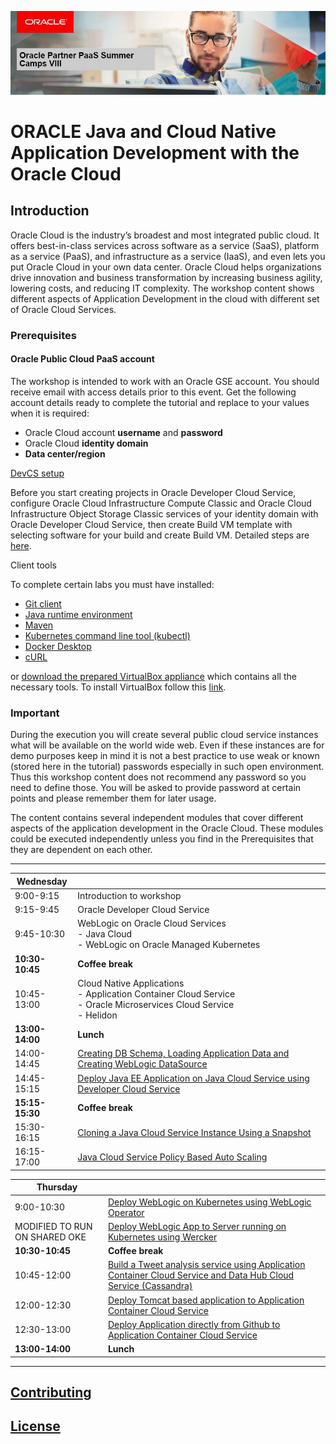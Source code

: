 ![](common/images/Lisbon-SummerCamp-header.jpg)

# ORACLE Java and Cloud Native Application Development with the Oracle Cloud #

## Introduction ##

Oracle Cloud is the industry’s broadest and most integrated public cloud. It offers best-in-class services across software as a service (SaaS), platform as a service (PaaS), and infrastructure as a service (IaaS), and even lets you put Oracle Cloud in your own data center. Oracle Cloud helps organizations drive innovation and business transformation by increasing business agility, lowering costs, and reducing IT complexity. The workshop content shows different aspects of Application Development in the cloud with different set of Oracle Cloud Services.

### Prerequisites ###

#### Oracle Public Cloud PaaS  account

The workshop is intended to work with an Oracle GSE account. You should receive email with access details prior to this event. Get the following account details ready to complete the tutorial and replace to your values when it is required:

+ Oracle Cloud account **username** and **password**
+ Oracle Cloud **identity domain**
+ **Data center/region**

[DevCS setup](DevCS-setup.md)

Before you start creating projects in Oracle Developer Cloud Service, configure Oracle Cloud Infrastructure Compute Classic and Oracle Cloud Infrastructure Object Storage Classic services of your identity domain with Oracle Developer Cloud Service, then create Build VM template with selecting software for your build and create Build VM. Detailed steps are [here](DevCS-setup.md).

Client tools

To complete certain labs you must have installed:

- [Git client](https://git-scm.com/downloads)
- [Java runtime environment](https://www.java.com/en/download/)
- [Maven](https://maven.apache.org/download.cgi)
- [Kubernetes command line tool (kubectl)](https://kubernetes.io/docs/tasks/tools/install-kubectl/)
- [Docker Desktop](https://www.docker.com/products/docker-desktop)
- [cURL](https://curl.haxx.se/)

or [download the prepared VirtualBox appliance](https://drive.google.com/open?id=1DDVwiZ6Pd885LinbnDkcpjMGXN5AeQ48) which contains all the necessary tools. To install VirtualBox follow this [link](https://www.virtualbox.org/wiki/Downloads).

### Important ###

During the execution you will create several public cloud service instances what will be available on the world wide web. Even if these instances are for demo purposes keep in mind it is not a best practice to use weak or known (stored here in the tutorial) passwords especially in such open environment. Thus this workshop content does not recommend any password so you need to define those. You will be asked to provide password at certain points and please remember them for later usage.

The content contains several independent modules that cover different aspects of the application development in the Oracle Cloud. These modules could be executed independently unless you find in the Prerequisites that they are dependent on each other.

----
| **Wednesday** |  |
|-------------|----------------------------------------------------------------------------------------------------------------------------------------------------------------------------|
| 9:00-9:15 | Introduction to workshop |
| 9:15-9:45 |  Oracle Developer Cloud Service |
| 9:45-10:30 |  WebLogic on Oracle Cloud Services<br>- Java Cloud <br>- WebLogic on Oracle Managed Kubernetes|
| **10:30-10:45** | **Coffee break** |
| 10:45-13:00 | Cloud Native Applications<br>- Application Container Cloud Service<br>- Oracle Microservices Cloud Service<br>- Helidon |
| **13:00-14:00** | **Lunch** |
| 14:00-14:45 | [Creating DB Schema, Loading Application Data and Creating WebLogic DataSource](AppDataLoad-DevCS-DBCS/README.md) |
| 14:45-15:15 | [Deploy Java EE Application on Java Cloud Service using Developer Cloud Service](AppDeploy-JCS-DevCS-DBCS/README.md) |
| **15:15-15:30** | **Coffee break** |
| 15:30-16:15 | [Cloning a Java Cloud Service Instance Using a Snapshot](jcs-clone/README.md) |
| 16:15-17:00 | [Java Cloud Service Policy Based Auto Scaling](jcs-autoscale/README.md) |

| **Thursday** |  |
|-------------|----------------------------------------------------------------------------------------------------------------------------------------------------------------------------|
| 9:00-10:30 | [Deploy WebLogic on Kubernetes using WebLogic Operator](https://github.com/nagypeter/weblogic-kubernetes-operator-on-OKE) |
| MODIFIED TO RUN ON SHARED OKE | [Deploy WebLogic App to Server running on Kubernetes using Wercker](https://github.com/nagypeter/weblogic-kubernetes-operator-on-OKE/blob/master/tutorials/sample.app.pipeline.md) |
| **10:30-10:45** | **Coffee break** |
| 10:45-12:00 | [Build a Tweet analysis service using Application Container Cloud Service and Data Hub Cloud Service (Cassandra)](accs-dhcs-twitter/README.md) |
| 12:00-12:30 | [Deploy Tomcat based application to Application Container Cloud Service](accs-tomcat/README.md) |
| 12:30-13:00| [Deploy Application directly from Github to Application Container Cloud Service](https://github.com/nagypeter/angular-java-creditscore/blob/master/github.deploy.accs.md)|
| **13:00-14:00** | **Lunch** |

---

## [Contributing](../../CONTRIBUTING.md)

## [License](../../LICENSE.md)
